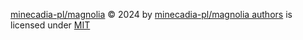 [minecadia-pl/magnolia](https://github.com/minecadia-pl/magnolia) © 2024 by [minecadia-pl/magnolia authors](https://github.com/minecadia-pl/magnolia/graphs/contributors) is licensed under [MIT](https://github.com/minecadia-pl/magnolia/blob/main/LICENSE)
